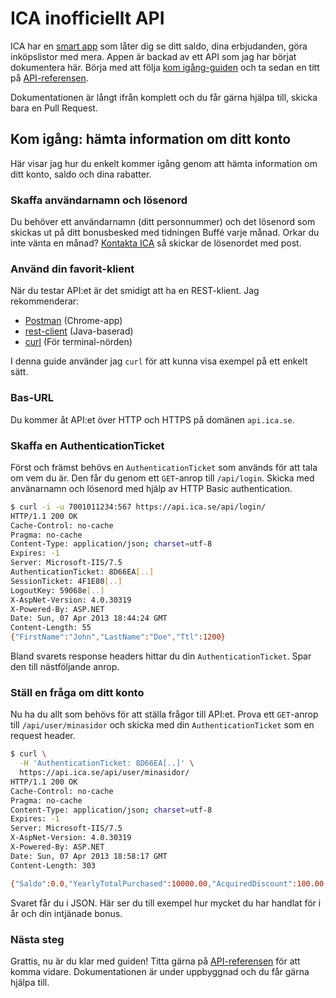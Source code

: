 # ICA inofficiellt API

ICA har en [smart app](http://www.ica.se/smarta-mattjanster/icas-appar/ica-handla/)
som låter dig se ditt saldo, dina erbjudanden, göra inköpslistor med mera. Appen
är backad av ett API som jag har börjat dokumentera här. Börja med att följa
[kom igång-guiden](https://github.com/svendahlstrand/ica-api#kom-igng-hmta-information-om-ditt-konto)
och ta sedan en titt på [API-referensen](https://github.com/svendahlstrand/ica-api/blob/master/api-referens.md).

Dokumentationen är långt ifrån komplett och du får gärna hjälpa till, skicka bara
en Pull Request.

## Kom igång: hämta information om ditt konto

Här visar jag hur du enkelt kommer igång genom att hämta information om ditt
konto, saldo och dina rabatter.

### Skaffa användarnamn och lösenord

Du behöver ett användarnamn (ditt personnummer) och det lösenord som skickas
ut på ditt bonusbesked med tidningen Buffé varje månad. Orkar du inte vänta en
månad? [Kontakta ICA](http://www.ica.se/kundtjanst/fraga-ica) så skickar de
lösenordet med post.

### Använd din favorit-klient

När du testar API:et är det smidigt att ha en REST-klient. Jag rekommenderar:

* [Postman](http://www.getpostman.com) (Chrome-app)
* [rest-client](https://code.google.com/p/rest-client) (Java-baserad)
* [curl](http://curl.haxx.se) (För terminal-nörden)

I denna guide använder jag `curl` för att kunna visa exempel på ett enkelt sätt.

### Bas-URL

Du kommer åt API:et över HTTP och HTTPS på domänen `api.ica.se`.

### Skaffa en AuthenticationTicket

Först och främst behövs en `AuthenticationTicket` som används för att tala om
vem du är. Den får du genom ett `GET`-anrop till `/api/login`. Skicka med
använarnamn och lösenord med hjälp av HTTP Basic authentication.

```bash
$ curl -i -u 7001011234:567 https://api.ica.se/api/login/
HTTP/1.1 200 OK
Cache-Control: no-cache
Pragma: no-cache
Content-Type: application/json; charset=utf-8
Expires: -1
Server: Microsoft-IIS/7.5
AuthenticationTicket: 8D66EA[..]
SessionTicket: 4F1E80[..]
LogoutKey: 59068e[..]
X-AspNet-Version: 4.0.30319
X-Powered-By: ASP.NET
Date: Sun, 07 Apr 2013 18:44:24 GMT
Content-Length: 55
{"FirstName":"John","LastName":"Doe","Ttl":1200}
```

Bland svarets response headers hittar du din `AuthenticationTicket`. Spar den
till nästföljande anrop.

### Ställ en fråga om ditt konto

Nu ha du allt som behövs för att ställa frågor till API:et. Prova ett `GET`-anrop
till `/api/user/minasidor` och skicka med din `AuthenticationTicket` som en
request header.

```bash
$ curl \
  -H 'AuthenticationTicket: 8D66EA[..]' \
  https://api.ica.se/api/user/minasidor/
HTTP/1.1 200 OK
Cache-Control: no-cache
Pragma: no-cache
Content-Type: application/json; charset=utf-8
Expires: -1
Server: Microsoft-IIS/7.5
X-AspNet-Version: 4.0.30319
X-Powered-By: ASP.NET
Date: Sun, 07 Apr 2013 18:58:17 GMT
Content-Length: 303

{"Saldo":0.0,"YearlyTotalPurchased":10000.00,"AcquiredDiscount":100.00,"AmountSinceLastBonusCheck":0.0,"AmountLeftUntilNextBonusCheck":2000.0,"NextBonusCheckValue":0.0,"AcquiredBonus":150.00,"IcaBankUrl":"http://mobil.icabanken.se","AccountNumber":"123 456 789","AvailableAmount":0.00,"CreditLimit":0.0}
```

Svaret får du i JSON. Här ser du till exempel hur mycket du har handlat för i år
och din intjänade bonus.

### Nästa steg

Grattis, nu är du klar med guiden! Titta gärna på [API-referensen](https://github.com/svendahlstrand/ica-api/blob/master/api-referens.md)
för att komma vidare. Dokumentationen är under uppbyggnad och du får gärna
hjälpa till.
